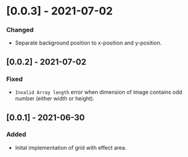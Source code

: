 # [0.0.3] - 2021-07-02

### Changed

- Separate background position to x-position and y-position.

## [0.0.2] - 2021-07-02

### Fixed

- `Invalid Array length` error when dimension of image contains odd number (either width or height).

## [0.0.1] - 2021-06-30

### Added

- Inital implementation of grid with effect area.
